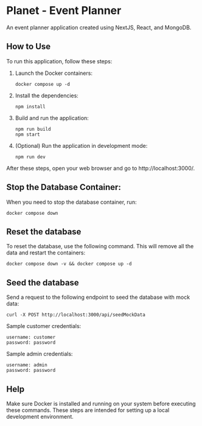 # Planet - Event Planner

An event planner application created using NextJS, React, and MongoDB.

## How to Use

To run this application, follow these steps:

1. Launch the Docker containers:

   ```
   docker compose up -d
   ```

2. Install the dependencies:

   ```
   npm install
   ```

3. Build and run the application:

   ```
   npm run build
   npm start
   ```

4. (Optional) Run the application in development mode:

   ```
   npm run dev
   ```

After these steps, open your web browser and go to http://localhost:3000/.

## Stop the Database Container:

When you need to stop the database container, run:

```
docker compose down
```

## Reset the database

To reset the database, use the following command. This will remove all the data and restart the containers:

```
docker compose down -v && docker compose up -d
```

## Seed the database

Send a request to the following endpoint to seed the database with mock data:

```
curl -X POST http://localhost:3000/api/seedMockData
```

Sample customer credentials:

```
username: customer
password: password
```

Sample admin credentials:

```
username: admin
password: password
```

## Help

Make sure Docker is installed and running on your system before executing these commands. These steps are intended for setting up a local development environment.

